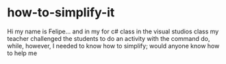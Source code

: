 # how-to-simplify-it
Hi my name is Felipe... and in my for c# class in the visual studios class my teacher challenged the students to do an activity with the command do, while, however, I needed to know how to simplify; would anyone know how to help me
